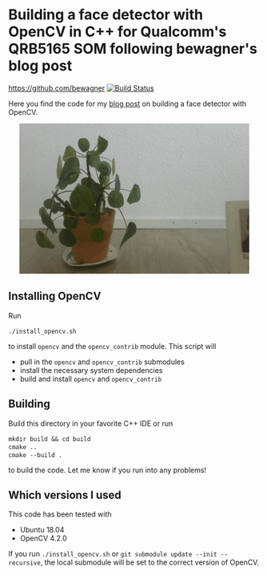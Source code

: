 # Building a face detector with OpenCV in C++ for Qualcomm's QRB5165 SOM following bewagner's blog post
https://github.com/bewagner
[![Build Status](https://travis-ci.com/bewagner/visuals.svg?branch=blog-post-1)](https://travis-ci.com/bewagner/visuals)

Here you find the code for my [blog post](http://bewagner.github.io/programming/2020/04/12/building-a-face-detector-with-opencv-in-cpp/) on building a face detector with OpenCV. 

<p align="center">
  <img width="460" height="300" src="/images/detectingFaces.gif">
</p>

## Installing OpenCV

Run 
```shell script 
./install_opencv.sh
```
to install `opencv` and the `opencv_contrib` module. This script will
- pull in the `opencv` and `opencv_contrib` submodules
- install the necessary system dependencies
- build and install `opencv` and `opencv_contrib`
 
## Building

Build this directory in your favorite C++ IDE or run
```
mkdir build && cd build
cmake ..
cmake --build .
```
to build the code. Let me know if you run into any problems!

## Which versions I used
This code has been tested with
- Ubuntu 18.04
- OpenCV 4.2.0 

If you run `./install_opencv.sh` or `git submodule update --init --recursive`, the local submodule will be set to the correct version of OpenCV.

